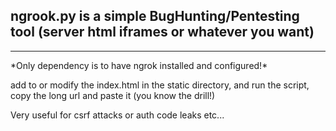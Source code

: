 ## ngrook.py is a simple BugHunting/Pentesting tool (server html iframes or whatever you want)
<hr/>
*Only dependency is to have ngrok installed and configured!*
<br/>
<p>add to or modify the index.html in the static directory, and run the script, copy the long url and paste it (you know the drill!)</p>
<p>Very useful for csrf attacks or auth code leaks etc...</p>
